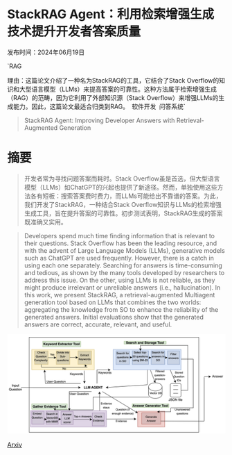 # StackRAG Agent：利用检索增强生成技术提升开发者答案质量

发布时间：2024年06月19日

`RAG

理由：这篇论文介绍了一种名为StackRAG的工具，它结合了Stack Overflow的知识和大型语言模型（LLMs）来提高答案的可靠性。这种方法属于检索增强生成（RAG）的范畴，因为它利用了外部知识源（Stack Overflow）来增强LLMs的生成能力。因此，这篇论文最适合归类到RAG。` `软件开发` `问答系统`

> StackRAG Agent: Improving Developer Answers with Retrieval-Augmented Generation

# 摘要

> 开发者常为寻找问题答案而耗时。Stack Overflow虽是首选，但大型语言模型（LLMs）如ChatGPT的兴起也提供了新途径。然而，单独使用这些方法各有短板：搜索答案费时费力，而LLMs可能给出不靠谱的答案。为此，我们开发了StackRAG，一种结合Stack Overflow知识与LLMs的检索增强生成工具，旨在提升答案的可靠性。初步测试表明，StackRAG生成的答案既准确又实用。

> Developers spend much time finding information that is relevant to their questions. Stack Overflow has been the leading resource, and with the advent of Large Language Models (LLMs), generative models such as ChatGPT are used frequently. However, there is a catch in using each one separately. Searching for answers is time-consuming and tedious, as shown by the many tools developed by researchers to address this issue. On the other, using LLMs is not reliable, as they might produce irrelevant or unreliable answers (i.e., hallucination). In this work, we present StackRAG, a retrieval-augmented Multiagent generation tool based on LLMs that combines the two worlds: aggregating the knowledge from SO to enhance the reliability of the generated answers. Initial evaluations show that the generated answers are correct, accurate, relevant, and useful.

![StackRAG Agent：利用检索增强生成技术提升开发者答案质量](../../../paper_images/2406.13840/Agent-Architecture.png)

[Arxiv](https://arxiv.org/abs/2406.13840)